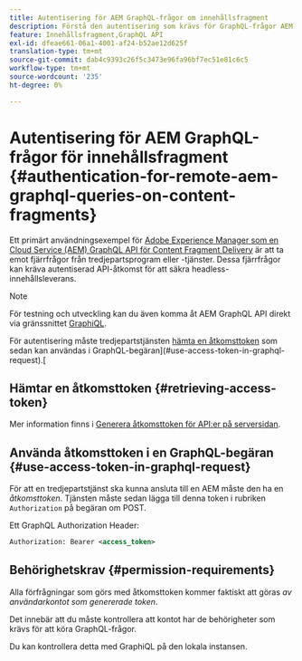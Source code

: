 ```yaml
---
title: Autentisering för AEM GraphQL-frågor om innehållsfragment
description: Förstå den autentisering som krävs för GraphQL-frågor AEM fjärranslutet för att skydda din headless-innehållsleverans.
feature: Innehållsfragment,GraphQL API
exl-id: dfeae661-06a1-4001-af24-b52ae12d625f
translation-type: tm+mt
source-git-commit: dab4c9393c26f5c3473e96fa96bf7ec51e81c6c5
workflow-type: tm+mt
source-wordcount: '235'
ht-degree: 0%

---
```


# Autentisering för AEM GraphQL-frågor för innehållsfragment {#authentication-for-remote-aem-graphql-queries-on-content-fragments}

Ett primärt användningsexempel för [Adobe Experience Manager som en Cloud Service (AEM) GraphQL API för Content Fragment Delivery](/help/assets/content-fragments/graphql-api-content-fragments.md) är att ta emot fjärrfrågor från tredjepartsprogram eller -tjänster. Dessa fjärrfrågor kan kräva autentiserad API-åtkomst för att säkra headless-innehållsleverans.

>[!NOTE]
>
>För testning och utveckling kan du även komma åt AEM GraphQL API direkt via gränssnittet [GraphiQL](/help/assets/content-fragments/graphql-api-content-fragments.md#graphiql-interface).

För autentisering måste tredjepartstjänsten [hämta en åtkomsttoken](#retrieving-access-token) som sedan kan användas i GraphQL-begäran](#use-access-token-in-graphql-request).[

## Hämtar en åtkomsttoken {#retrieving-access-token}

Mer information finns i [Generera åtkomsttoken för API:er på serversidan](/help/implementing/developing/introduction/generating-access-tokens-for-server-side-apis.md).

## Använda åtkomsttoken i en GraphQL-begäran {#use-access-token-in-graphql-request}

För att en tredjepartstjänst ska kunna ansluta till en AEM måste den ha en *åtkomsttoken*. Tjänsten måste sedan lägga till denna token i rubriken `Authorization` på begäran om POST.

Ett GraphQL Authorization Header:

```xml
Authorization: Bearer <access_token>
```

## Behörighetskrav {#permission-requirements}

Alla förfrågningar som görs med åtkomsttoken kommer faktiskt att göras *av användarkontot som genererade token*.

Det innebär att du måste kontrollera att kontot har de behörigheter som krävs för att köra GraphQL-frågor.

Du kan kontrollera detta med GraphiQL på den lokala instansen.

